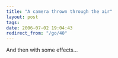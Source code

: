 ```yaml
---
title: "A camera thrown through the air"
layout: post
tags: 
date: 2006-07-02 19:04:43
redirect_from: "/go/40"
---
```


And then with some effects...